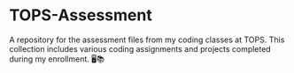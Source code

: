 # TOPS-Assessment
A repository for the assessment files from my coding classes at TOPS. This collection includes various coding assignments and projects completed during my enrollment. 🖥️📚
